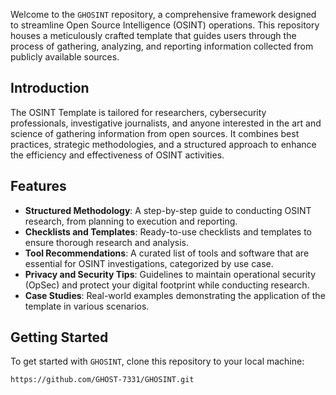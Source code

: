 Welcome to the `GHOSINT` repository, a comprehensive framework designed to streamline Open Source Intelligence (OSINT) operations. This repository houses a meticulously crafted template that guides users through the process of gathering, 
analyzing, and reporting information collected from publicly available sources.

## Introduction

The OSINT Template is tailored for researchers, cybersecurity professionals, investigative journalists, and anyone interested in the art and science of gathering information from open sources. 
It combines best practices, strategic methodologies, and a structured approach to enhance the efficiency and effectiveness of OSINT activities.

## Features

- **Structured Methodology**: A step-by-step guide to conducting OSINT research, from planning to execution and reporting.
- **Checklists and Templates**: Ready-to-use checklists and templates to ensure thorough research and analysis.
- **Tool Recommendations**: A curated list of tools and software that are essential for OSINT investigations, categorized by use case.
- **Privacy and Security Tips**: Guidelines to maintain operational security (OpSec) and protect your digital footprint while conducting research.
- **Case Studies**: Real-world examples demonstrating the application of the template in various scenarios.

## Getting Started

To get started with `GHOSINT`, clone this repository to your local machine:

```bash
https://github.com/GHOST-7331/GHOSINT.git

